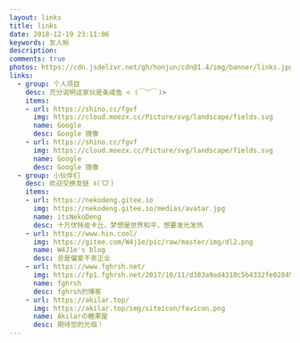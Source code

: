 ```yaml
---
layout: links
title: links
date: 2018-12-19 23:11:06
keywords: 友人帐
description: 
comments: true
photos: https://cdn.jsdelivr.net/gh/honjun/cdn@1.4/img/banner/links.jpg
links:
  - group: 个人项目
    desc: 充分说明这家伙是条咸鱼 < (￣︶￣)>
    items:
    - url: https://shino.cc/fgvf
      img: https://cloud.moezx.cc/Picture/svg/landscape/fields.svg
      name: Google
      desc: Google 镜像
    - url: https://shino.cc/fgvf
      img: https://cloud.moezx.cc/Picture/svg/landscape/fields.svg
      name: Google
      desc: Google 镜像
  - group: 小伙伴们
    desc: 欢迎交换友链 ꉂ(ˊᗜˋ)
    items:
    - url: https://nekodeng.gitee.io
      img: https://nekodeng.gitee.io/medias/avatar.jpg
      name: itsNekoDeng
      desc: 十万伏特皮卡丘，梦想是世界和平，想要发光发热
    - url: https://www.hin.cool/
      img: https://gitee.com/W4j1e/pic/raw/master/img/dl2.png
      name: W4J1e's blog
      desc: 总是偏爱不务正业
    - url: https://www.fghrsh.net/
      img: https://fp1.fghrsh.net/2017/10/11/d383a9ad4318c5b4332fe02845f5323a.jpg
      name: fghrsh
      desc: fghrsh的博客
    - url: https://akilar.top/
      img: https://akilar.top/img/siteicon/favicon.png
      name: Akilarの糖果屋
      desc: 期待您的光临！
---
```

